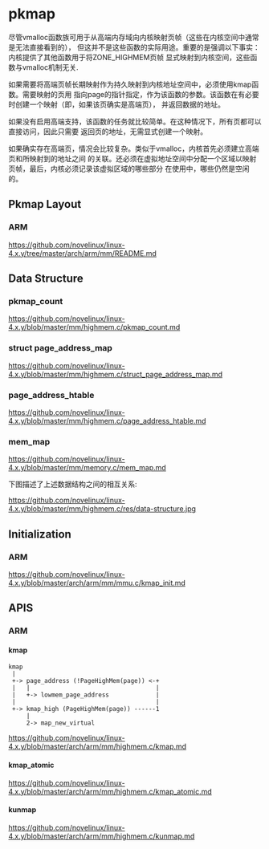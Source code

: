 pkmap
========================================

尽管vmalloc函数族可用于从高端内存域向内核映射页帧（这些在内核空间中通常是无法直接看到的），
但这并不是这些函数的实际用途。重要的是强调以下事实：内核提供了其他函数用于将ZONE_HIGHMEM页帧
显式映射到内核空间，这些函数与vmalloc机制无关.

如果需要将高端页帧长期映射作为持久映射到内核地址空间中，必须使用kmap函数。需要映射的页用
指向page的指针指定，作为该函数的参数。该函数在有必要时创建一个映射（即，如果该页确实是高端页），
并返回数据的地址。

如果没有启用高端支持，该函数的任务就比较简单。在这种情况下，所有页都可以直接访问，因此只需要
返回页的地址，无需显式创建一个映射。

如果确实存在高端页，情况会比较复杂。类似于vmalloc，内核首先必须建立高端页和所映射到的地址之间
的关联。还必须在虚拟地址空间中分配一个区域以映射页帧，最后，内核必须记录该虚拟区域的哪些部分
在使用中，哪些仍然是空闲的。

Pkmap Layout
----------------------------------------

### ARM

https://github.com/novelinux/linux-4.x.y/tree/master/arch/arm/mm/README.md

Data Structure
----------------------------------------

### pkmap_count

https://github.com/novelinux/linux-4.x.y/blob/master/mm/highmem.c/pkmap_count.md

### struct page_address_map

https://github.com/novelinux/linux-4.x.y/blob/master/mm/highmem.c/struct_page_address_map.md

### page_address_htable

https://github.com/novelinux/linux-4.x.y/blob/master/mm/highmem.c/page_address_htable.md

### mem_map

https://github.com/novelinux/linux-4.x.y/blob/master/mm/memory.c/mem_map.md

下图描述了上述数据结构之间的相互关系:

https://github.com/novelinux/linux-4.x.y/blob/master/mm/highmem.c/res/data-structure.jpg

Initialization
----------------------------------------

### ARM

https://github.com/novelinux/linux-4.x.y/blob/master/arch/arm/mm/mmu.c/kmap_init.md

APIS
----------------------------------------

### ARM

#### kmap

```
kmap
 |
 +-> page_address (!PageHighMem(page)) <-+
 |   |                                   |
 |   +-> lowmem_page_address             |
 |                                       |
 +-> kmap_high (PageHighMem(page)) ------1
     |
     2-> map_new_virtual
```

https://github.com/novelinux/linux-4.x.y/blob/master/arch/arm/mm/highmem.c/kmap.md

#### kmap_atomic

https://github.com/novelinux/linux-4.x.y/blob/master/arch/arm/mm/highmem.c/kmap_atomic.md

#### kunmap

https://github.com/novelinux/linux-4.x.y/blob/master/arch/arm/mm/highmem.c/kunmap.md
